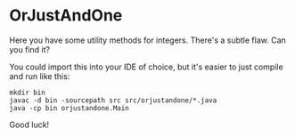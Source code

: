 # OrJustAndOne

Here you have some utility methods for integers. There's a subtle flaw. Can you find it?

You could import this into your IDE of choice, but it's easier to just compile and run like this:
```
mkdir bin
javac -d bin -sourcepath src src/orjustandone/*.java
java -cp bin orjustandone.Main
```

Good luck!
